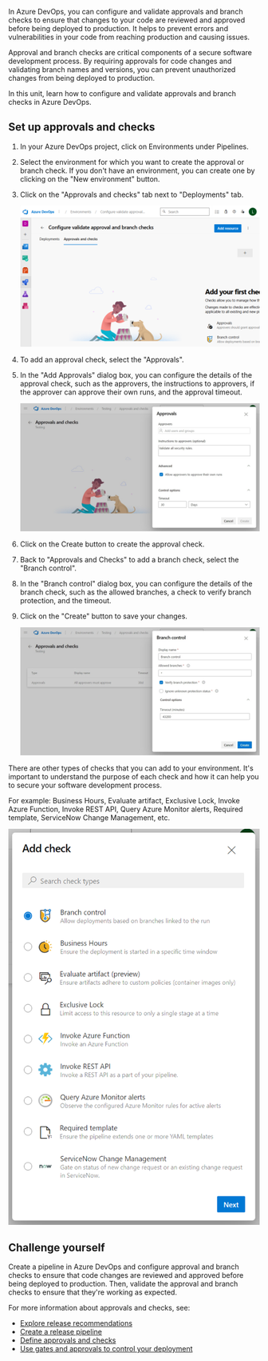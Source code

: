 In Azure DevOps, you can configure and validate approvals and branch checks to ensure that changes to your code are reviewed and approved before being deployed to production. It helps to prevent errors and vulnerabilities in your code from reaching production and causing issues.

Approval and branch checks are critical components of a secure software development process. By requiring approvals for code changes and validating branch names and versions, you can prevent unauthorized changes from being deployed to production.

In this unit, learn how to configure and validate approvals and branch checks in Azure DevOps.

## Set up approvals and checks

1. In your Azure DevOps project, click on Environments under Pipelines.
2. Select the environment for which you want to create the approval or branch check. If you don't have an environment, you can create one by clicking on the "New environment" button.
3. Click on the "Approvals and checks" tab next to "Deployments" tab.

    ![Screenshot of Azure DevOps showing how to add approvals and checks to existing testing environment.](../media/environment-approvals-checks.png)

4. To add an approval check, select the "Approvals".
5. In the "Add Approvals" dialog box, you can configure the details of the approval check, such as the approvers, the instructions to approvers, if the approver can approve their own runs, and the approval timeout.

    ![Screenshot of Azure DevOps showing how to add a new approval to the existing testing environment.](../media/add-environment-approval.png)

6. Click on the Create button to create the approval check.
7. Back to "Approvals and Checks" to add a branch check, select the "Branch control".
8. In the "Branch control" dialog box, you can configure the details of the branch check, such as the allowed branches, a check to verify branch protection, and the timeout.
9. Click on the "Create" button to save your changes.

    ![Screenshot of Azure DevOps showing how to add a new branch control to the existing testing environment.](../media/add-environment-branch-control.png)

There are other types of checks that you can add to your environment. It's important to understand the purpose of each check and how it can help you to secure your software development process.

For example:
Business Hours, Evaluate artifact, Exclusive Lock, Invoke Azure Function, Invoke REST API, Query Azure Monitor alerts, Required template, ServiceNow Change Management, etc.

![Screenshot of Azure DevOps showing the available environment checks.](../media/environment-checks.png)

## Challenge yourself

Create a pipeline in Azure DevOps and configure approval and branch checks to ensure that code changes are reviewed and approved before being deployed to production. Then, validate the approval and branch checks to ensure that they're working as expected.

For more information about approvals and checks, see:

- [Explore release recommendations](/training/modules/explore-release-strategy-recommendations/)
- [Create a release pipeline](/training/modules/create-release-pipeline-devops/)
- [Define approvals and checks](/azure/devops/pipelines/process/approvals)
- [Use gates and approvals to control your deployment](/azure/devops/pipelines/release/deploy-using-approvals)
